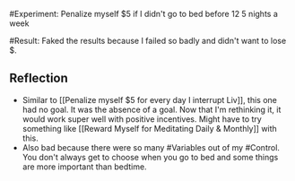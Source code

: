 #Experiment: Penalize myself $5 if I didn't go to bed before 12 5 nights a week

#Result: Faked the results because I failed so badly and didn't want to lose $. 

## Reflection
- Similar to [[Penalize myself $5 for every day I interrupt Liv]], this one had no goal. It was the absence of a goal. Now that I'm rethinking it, it would work super well with positive incentives. Might have to try something like [[Reward Myself for Meditating Daily & Monthly]] with this. 
- Also bad because there were so many #Variables out of my #Control. You don't always get to choose when you go to bed and some things are more important than bedtime. 